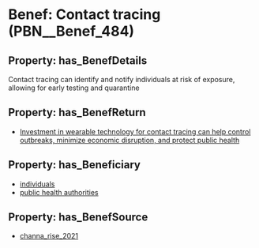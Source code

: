 # Benef: __Contact tracing__ (PBN__Benef_484)

## Property: has_BenefDetails

Contact tracing can identify and notify individuals at risk of exposure, allowing for early testing and quarantine

## Property: has_BenefReturn

* [Investment in wearable technology for contact tracing can help control outbreaks, minimize economic disruption, and protect public health](../BenefReturn/PBN__BenefReturn_527)

## Property: has_Beneficiary

* [individuals](../Stakeholder/PBN__Stakeholder_20)
* [public health authorities](../Stakeholder/PBN__Stakeholder_0)

## Property: has_BenefSource

* [channa_rise_2021](../Article/PBN__Article_99)

